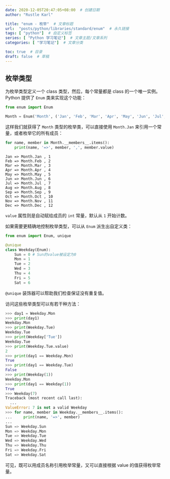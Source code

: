 ```yaml
---
date: 2020-12-05T20:47:05+08:00  # 创建日期
author: "Rustle Karl"

title: "enum - 枚举"  # 文章标题
url:  "posts/python/libraries/standard/enum"  # 永久链接
tags: [ "python"]  # 自定义标签
series: [ "Python 学习笔记"]  # 文章主题/文章系列
categories: [ "学习笔记"]  # 文章分类

toc: true  # 目录
draft: false  # 草稿
---
```


## 枚举类型

为枚举类型定义一个 class 类型，然后，每个常量都是 class 的一个唯一实例。Python 提供了 `Enum` 类来实现这个功能：

```python
from enum import Enum

Month = Enum('Month', ('Jan', 'Feb', 'Mar', 'Apr', 'May', 'Jun', 'Jul', 'Aug', 'Sep', 'Oct', 'Nov', 'Dec'))
```

这样我们就获得了 `Month` 类型的枚举类，可以直接使用 `Month.Jan` 来引用一个常量，或者枚举它的所有成员：

```python
for name, member in Month.__members__.items():
    print(name, '=>', member, ',', member.value)
```

```
Jan => Month.Jan , 1
Feb => Month.Feb , 2 
Mar => Month.Mar , 3 
Apr => Month.Apr , 4 
May => Month.May , 5 
Jun => Month.Jun , 6 
Jul => Month.Jul , 7 
Aug => Month.Aug , 8 
Sep => Month.Sep , 9 
Oct => Month.Oct , 10
Nov => Month.Nov , 11
Dec => Month.Dec , 12
```

`value` 属性则是自动赋给成员的 `int` 常量，默认从 `1` 开始计数。

如果需要更精确地控制枚举类型，可以从 `Enum` 派生出自定义类：

```python
from enum import Enum, unique

@unique
class Weekday(Enum):
    Sun = 0 # Sun的value被设定为0
    Mon = 1
    Tue = 2
    Wed = 3
    Thu = 4
    Fri = 5
    Sat = 6
```

`@unique` 装饰器可以帮助我们检查保证没有重复值。

访问这些枚举类型可以有若干种方法：

```python
>>> day1 = Weekday.Mon
>>> print(day1)
Weekday.Mon
>>> print(Weekday.Tue)
Weekday.Tue
>>> print(Weekday['Tue'])
Weekday.Tue
>>> print(Weekday.Tue.value)
2
>>> print(day1 == Weekday.Mon)
True
>>> print(day1 == Weekday.Tue)
False
>>> print(Weekday(1))
Weekday.Mon
>>> print(day1 == Weekday(1))
True
>>> Weekday(7)
Traceback (most recent call last):
  ...
ValueError: 7 is not a valid Weekday
>>> for name, member in Weekday.__members__.items():
...     print(name, '=>', member)
...
Sun => Weekday.Sun
Mon => Weekday.Mon
Tue => Weekday.Tue
Wed => Weekday.Wed
Thu => Weekday.Thu
Fri => Weekday.Fri
Sat => Weekday.Sat
```

可见，既可以用成员名称引用枚举常量，又可以直接根据 value 的值获得枚举常量。
